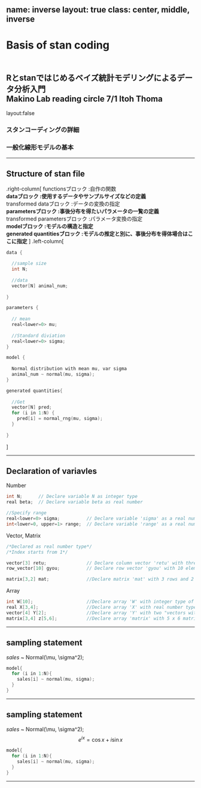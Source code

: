 name: inverse
layout: true
class: center, middle, inverse
---
# Basis of stan coding
<br>Rとstanではじめるベイズ統計モデリングによるデータ分析入門 
<br>Makino Lab reading circle  7/1 Itoh Thoma
---
layout:false
### スタンコーディングの詳細
### 一般化線形モデルの基本

---
## Structure of stan file
.right-column[
functionsブロック                   :自作の関数
<br><b>dataブロック                    :使用するデータやサンプルサイズなどの定義</b>
<br>transformed dataブロック        :データの変換の指定
<br><b>parametersブロック              :事後分布を得たいパラメータの一覧の定義</b>
<br>transformed parametersブロック  :パラメータ変換の指定
<br><b>modelブロック                   :モデルの構造と指定</b>
<br><b>generated quantitiesブロック    :モデルの推定と別に、事後分布を得体場合はここに指定</b>
]
.left-column[
```cpp
data {

  //sample size
  int N;   
  
  //data
  vector[N] animal_num;   
  
}

parameters {
  
  // mean
  real<lower=0> mu;      
  
  //Standard diviation
  real<lower=0> sigma;    
}

model {
  
  Normal distribution with mean mu, var sigma
  animal_num ~ normal(mu, sigma);
}

generated quantities{
  
  //Get 
  vector[N] pred;
  for (i in 1:N) {
    pred[i] = normal_rng(mu, sigma);
  }
  
}

```
]

---
## Declaration of variavles

Number
```cpp
int N;      // Declare variable N as integer type
real beta;  // Declare variable beta as real number

//Specify range
real<lower=0> sigma;          // Declare variable 'sigma' as a real number greater than or equal to zero.
int<lower=0, upper=1> range;  // Declare variable 'range' as a real number between 0 and 1
```

Vector, Matrix 
```cpp
/*Declared as real number type*/
/*Index starts from 1*/

vector[3] retu;               // Declare column vector 'retu' with three elements
row_vector[10] gyou;          // Declare row vector 'gyou' with 10 elements

matrix[3,2] mat;              //Declare matrix 'mat' with 3 rows and 2 columns 
```

Array
```cpp
int W[10];                    //Declare array 'W' with integer type of 10 elements
real X[3,4];                  //Declare array 'X' with real number type of 3 rows and 4 columns
vector[4] Y[2];               //Declare array 'Y' with two "vectors with four elements
matrix[3,4] z[5,6];           //Declare array 'matrix' with 5 x 6 matrix with 3 x 4 matrix
```

---
## sampling statement
*sales* ~ Normal(\mu, \sigma^2);
```cpp
model{
  for (i in 1:N){
    sales[i] ~ normal(mu, sigma);
  }
}
```
---
## sampling statement
*sales* ~ Normal(\mu, \sigma^2);
$$ e^{i x} = \cos{x} + i \sin{x} $$
```cpp
model{
  for (i in 1:N){
    sales[i] ~ normal(mu, sigma);
  }
}
```
---

